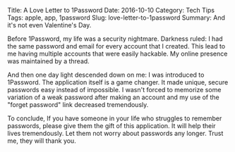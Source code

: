 Title: A Love Letter to 1Password
Date: 2016-10-10
Category: Tech Tips
Tags: apple, app, 1password
Slug: love-letter-to-1password
Summary: And it's not even Valentine's Day. 

Before 1Password, my life was a security nightmare. Darkness ruled: I had the same password and email for every account that I created. This lead to me having multiple accounts that were easily hackable. My online presence was maintained by a thread. 

And then one day light descended down on me: I was introduced to 1Password. The application itself is a game changer. It made unique, secure passwords easy instead of impossible. I wasn't forced to memorize some variation of a weak password after making an account and my use of the "forget password" link decreased tremendously.

To conclude, If you have someone in your life who struggles to remember passwords, please give them the gift of this application. It will help their lives tremendously. Let them not worry about passwords any longer. Trust me, they will thank you.

